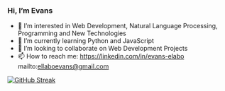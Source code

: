 ### Hi, I’m Evans

* 👀 I’m interested in Web Development, Natural Language Processing, Programming and New Technologies
* 🌱 I’m currently learning Python and JavaScript
* 💞️ I’m looking to collaborate on Web Development Projects
* 📫 How to reach me:
        https://linkedin.com/in/evans-elabo 
        mailto:ellaboevans@gmail.com

[![GitHub Streak](https://github-readme-streak-stats.herokuapp.com/?user=ellaboevans&theme=dark)](https://git.io/streak-stats)
<!---
ellaboevans/ellaboevans is a ✨ special ✨ repository because its `README.md` (this file) appears on your GitHub profile.
You can click the Preview link to take a look at your changes.
--->
